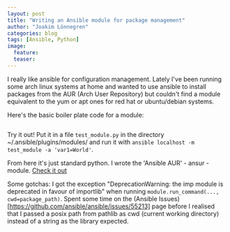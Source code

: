 ```yaml
---
layout: post
title: "Writing an Ansible module for package management"
author: "Joakim Lönnegren"
categories: blog
tags: [Ansible, Python]
image:
  feature: 
  teaser: 
---
```

I really like ansible for configuration management. Lately I've been running some arch linux systems at home and wanted to use ansible to install packages from the AUR (Arch User Repository) but couldn't find a module equivalent to the yum or apt ones for red hat or ubuntu/debian systems.

Here's the basic boiler plate code for a module:
```python

```

Try it out! Put it in a file `test_module.py` in the directory ~/.ansible/plugins/modules/ and run it with `ansible localhost -m test_module -a 'var1=World'`.

From here it's just standard python. I wrote the 'Ansible AUR' - ansur - module. [Check it out](https://github.com/joalon/ansur)

Some gotchas: I got the exception "DeprecationWarning: the imp module is deprecated in favour of importlib" when running `module.run_command(..., cwd=package_path)`. Spent some time on the (Ansible Issues)[https://github.com/ansible/ansible/issues/55213] page before I realised that I passed a posix path from pathlib as cwd (current working directory) instead of a string as the library expected.

